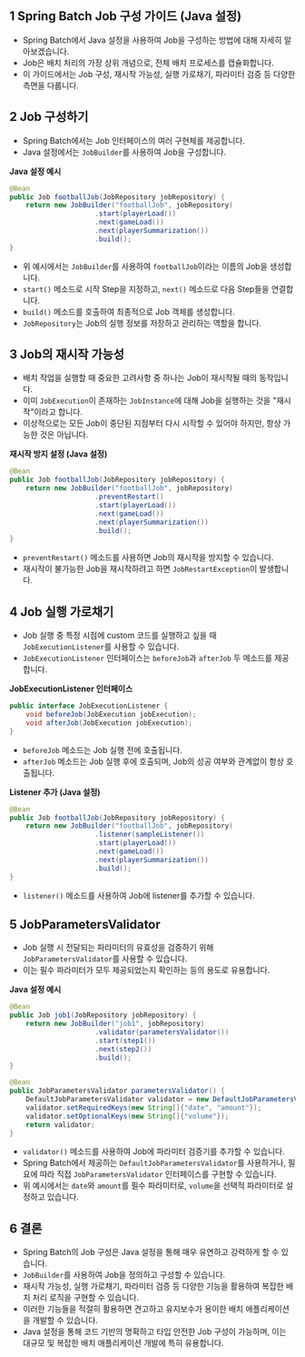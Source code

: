 ##  1 Spring Batch Job 구성 가이드 (Java 설정)

- Spring Batch에서 Java 설정을 사용하여 Job을 구성하는 방법에 대해 자세히 알아보겠습니다.
- Job은 배치 처리의 가장 상위 개념으로, 전체 배치 프로세스를 캡슐화합니다.
- 이 가이드에서는 Job 구성, 재시작 가능성, 실행 가로채기, 파라미터 검증 등 다양한 측면을 다룹니다.



##  2 Job 구성하기

- Spring Batch에서는 Job 인터페이스의 여러 구현체를 제공합니다.
- Java 설정에서는 `JobBuilder`를 사용하여 Job을 구성합니다.

**Java 설정 예시**
```java
@Bean
public Job footballJob(JobRepository jobRepository) {
    return new JobBuilder("footballJob", jobRepository)
                     .start(playerLoad())
                     .next(gameLoad())
                     .next(playerSummarization())
                     .build();
}
```

- 위 예시에서는 `JobBuilder`를 사용하여 `footballJob`이라는 이름의 Job을 생성합니다.
- `start()` 메소드로 시작 Step을 지정하고, `next()` 메소드로 다음 Step들을 연결합니다.
- `build()` 메소드를 호출하여 최종적으로 Job 객체를 생성합니다.
- `JobRepository`는 Job의 실행 정보를 저장하고 관리하는 역할을 합니다.



##  3 Job의 재시작 가능성

- 배치 작업을 실행할 때 중요한 고려사항 중 하나는 Job이 재시작될 때의 동작입니다.
- 이미 `JobExecution`이 존재하는 `JobInstance`에 대해 Job을 실행하는 것을 "재시작"이라고 합니다.
- 이상적으로는 모든 Job이 중단된 지점부터 다시 시작할 수 있어야 하지만, 항상 가능한 것은 아닙니다.



**재시작 방지 설정 (Java 설정)**

```java
@Bean
public Job footballJob(JobRepository jobRepository) {
    return new JobBuilder("footballJob", jobRepository)
                     .preventRestart()
                     .start(playerLoad())
                     .next(gameLoad())
                     .next(playerSummarization())
                     .build();
}
```

- `preventRestart()` 메소드를 사용하면 Job의 재시작을 방지할 수 있습니다.
- 재시작이 불가능한 Job을 재시작하려고 하면 `JobRestartException`이 발생합니다.



##  4 Job 실행 가로채기

- Job 실행 중 특정 시점에 custom 코드를 실행하고 싶을 때 `JobExecutionListener`를 사용할 수 있습니다.
- `JobExecutionListener` 인터페이스는 `beforeJob`과 `afterJob` 두 메소드를 제공합니다.



**JobExecutionListener 인터페이스**

```java
public interface JobExecutionListener {
    void beforeJob(JobExecution jobExecution);
    void afterJob(JobExecution jobExecution);
}
```

- `beforeJob` 메소드는 Job 실행 전에 호출됩니다.
- `afterJob` 메소드는 Job 실행 후에 호출되며, Job의 성공 여부와 관계없이 항상 호출됩니다.



**Listener 추가 (Java 설정)**

```java
@Bean
public Job footballJob(JobRepository jobRepository) {
    return new JobBuilder("footballJob", jobRepository)
                     .listener(sampleListener())
                     .start(playerLoad())
                     .next(gameLoad())
                     .next(playerSummarization())
                     .build();
}
```

- `listener()` 메소드를 사용하여 Job에 listener를 추가할 수 있습니다.



##  5 JobParametersValidator

- Job 실행 시 전달되는 파라미터의 유효성을 검증하기 위해 `JobParametersValidator`를 사용할 수 있습니다.
- 이는 필수 파라미터가 모두 제공되었는지 확인하는 등의 용도로 유용합니다.



**Java 설정 예시**

```java
@Bean
public Job job1(JobRepository jobRepository) {
    return new JobBuilder("job1", jobRepository)
                     .validator(parametersValidator())
                     .start(step1())
                     .next(step2())
                     .build();
}

@Bean
public JobParametersValidator parametersValidator() {
    DefaultJobParametersValidator validator = new DefaultJobParametersValidator();
    validator.setRequiredKeys(new String[]{"date", "amount"});
    validator.setOptionalKeys(new String[]{"volume"});
    return validator;
}
```

- `validator()` 메소드를 사용하여 Job에 파라미터 검증기를 추가할 수 있습니다.
- Spring Batch에서 제공하는 `DefaultJobParametersValidator`를 사용하거나, 필요에 따라 직접 `JobParametersValidator` 인터페이스를 구현할 수 있습니다.
- 위 예시에서는 `date`와 `amount`를 필수 파라미터로, `volume`을 선택적 파라미터로 설정하고 있습니다.



##  6 결론

- Spring Batch의 Job 구성은 Java 설정을 통해 매우 유연하고 강력하게 할 수 있습니다.
- `JobBuilder`를 사용하여 Job을 정의하고 구성할 수 있습니다.
- 재시작 가능성, 실행 가로채기, 파라미터 검증 등 다양한 기능을 활용하여 복잡한 배치 처리 로직을 구현할 수 있습니다.
- 이러한 기능들을 적절히 활용하면 견고하고 유지보수가 용이한 배치 애플리케이션을 개발할 수 있습니다.
- Java 설정을 통해 코드 기반의 명확하고 타입 안전한 Job 구성이 가능하며, 이는 대규모 및 복잡한 배치 애플리케이션 개발에 특히 유용합니다.